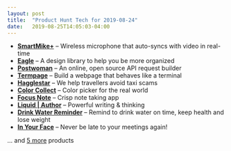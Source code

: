 ```yaml
---
layout: post
title:  "Product Hunt Tech for 2019-08-24"
date:   2019-08-25T14:05:03-04:00
---
```


* **[SmartMike+](https://www.producthunt.com/posts/smartmike?utm_campaign=producthunt-api&utm_medium=api&utm_source=Application%3A+Daily+Digest+RSS+%28ID%3A+3202%29)** – Wireless microphone that auto-syncs with video in real-time
* **[Eagle](https://www.producthunt.com/posts/eagle-5?utm_campaign=producthunt-api&utm_medium=api&utm_source=Application%3A+Daily+Digest+RSS+%28ID%3A+3202%29)** – A design library to help you be more organized
* **[Postwoman](https://www.producthunt.com/posts/postwoman-2?utm_campaign=producthunt-api&utm_medium=api&utm_source=Application%3A+Daily+Digest+RSS+%28ID%3A+3202%29)** – An online, open source API request builder
* **[Termpage](https://www.producthunt.com/posts/termpage?utm_campaign=producthunt-api&utm_medium=api&utm_source=Application%3A+Daily+Digest+RSS+%28ID%3A+3202%29)** – Build a webpage that behaves like a terminal
* **[Hagglestar](https://www.producthunt.com/posts/hagglestar?utm_campaign=producthunt-api&utm_medium=api&utm_source=Application%3A+Daily+Digest+RSS+%28ID%3A+3202%29)** – We help travellers avoid taxi scams
* **[Color Collect](https://www.producthunt.com/posts/color-collect?utm_campaign=producthunt-api&utm_medium=api&utm_source=Application%3A+Daily+Digest+RSS+%28ID%3A+3202%29)** – Color picker for the real world
* **[Focus Note](https://www.producthunt.com/posts/focus-note?utm_campaign=producthunt-api&utm_medium=api&utm_source=Application%3A+Daily+Digest+RSS+%28ID%3A+3202%29)** – Crisp note taking app
* **[Liquid | Author](https://www.producthunt.com/posts/liquid-author?utm_campaign=producthunt-api&utm_medium=api&utm_source=Application%3A+Daily+Digest+RSS+%28ID%3A+3202%29)** – Powerful writing & thinking
* **[Drink Water Reminder](https://www.producthunt.com/posts/drink-water-reminder?utm_campaign=producthunt-api&utm_medium=api&utm_source=Application%3A+Daily+Digest+RSS+%28ID%3A+3202%29)** – Remind to drink water on time, keep health and lose weight
* **[In Your Face](https://www.producthunt.com/posts/in-your-face?utm_campaign=producthunt-api&utm_medium=api&utm_source=Application%3A+Daily+Digest+RSS+%28ID%3A+3202%29)** – Never be late to your meetings again!

… and [5 more](https://www.producthunt.com/tech) products